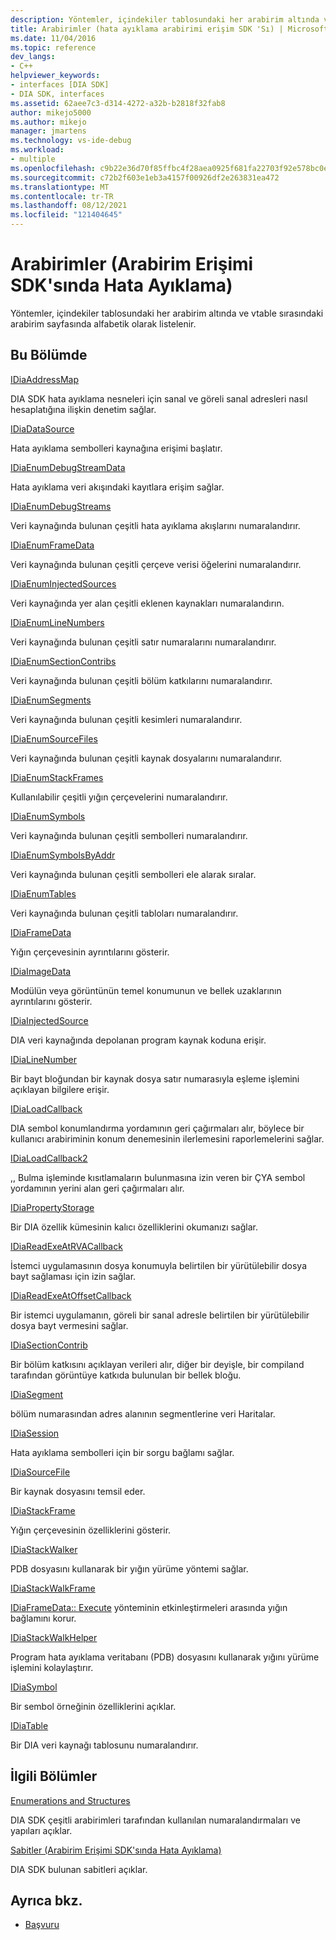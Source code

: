 ```yaml
---
description: Yöntemler, içindekiler tablosundaki her arabirim altında ve vtable sırasındaki arabirim sayfasında alfabetik olarak listelenir.
title: Arabirimler (hata ayıklama arabirimi erişim SDK 'Sı) | Microsoft Docs
ms.date: 11/04/2016
ms.topic: reference
dev_langs:
- C++
helpviewer_keywords:
- interfaces [DIA SDK]
- DIA SDK, interfaces
ms.assetid: 62aee7c3-d314-4272-a32b-b2818f32fab8
author: mikejo5000
ms.author: mikejo
manager: jmartens
ms.technology: vs-ide-debug
ms.workload:
- multiple
ms.openlocfilehash: c9b22e36d70f85ffbc4f28aea0925f681fa22703f92e578bc0e41d1a67cbabf9
ms.sourcegitcommit: c72b2f603e1eb3a4157f00926df2e263831ea472
ms.translationtype: MT
ms.contentlocale: tr-TR
ms.lasthandoff: 08/12/2021
ms.locfileid: "121404645"
---
```

# <a name="interfaces-debug-interface-access-sdk"></a>Arabirimler (Arabirim Erişimi SDK'sında Hata Ayıklama)
Yöntemler, içindekiler tablosundaki her arabirim altında ve vtable sırasındaki arabirim sayfasında alfabetik olarak listelenir.

## <a name="in-this-section"></a>Bu Bölümde

[IDiaAddressMap](../../debugger/debug-interface-access/idiaaddressmap.md)

DIA SDK hata ayıklama nesneleri için sanal ve göreli sanal adresleri nasıl hesaplatığına ilişkin denetim sağlar.

[IDiaDataSource](../../debugger/debug-interface-access/idiadatasource.md)

Hata ayıklama sembolleri kaynağına erişimi başlatır.

[IDiaEnumDebugStreamData](../../debugger/debug-interface-access/idiaenumdebugstreamdata.md)

Hata ayıklama veri akışındaki kayıtlara erişim sağlar.

[IDiaEnumDebugStreams](../../debugger/debug-interface-access/idiaenumdebugstreams.md)

Veri kaynağında bulunan çeşitli hata ayıklama akışlarını numaralandırır.

[IDiaEnumFrameData](../../debugger/debug-interface-access/idiaenumframedata.md)

Veri kaynağında bulunan çeşitli çerçeve verisi öğelerini numaralandırır.

[IDiaEnumInjectedSources](../../debugger/debug-interface-access/idiaenuminjectedsources.md)

Veri kaynağında yer alan çeşitli eklenen kaynakları numaralandırın.

[IDiaEnumLineNumbers](../../debugger/debug-interface-access/idiaenumlinenumbers.md)

Veri kaynağında bulunan çeşitli satır numaralarını numaralandırır.

[IDiaEnumSectionContribs](../../debugger/debug-interface-access/idiaenumsectioncontribs.md)

Veri kaynağında bulunan çeşitli bölüm katkılarını numaralandırır.

[IDiaEnumSegments](../../debugger/debug-interface-access/idiaenumsegments.md)

Veri kaynağında bulunan çeşitli kesimleri numaralandırır.

[IDiaEnumSourceFiles](../../debugger/debug-interface-access/idiaenumsourcefiles.md)

Veri kaynağında bulunan çeşitli kaynak dosyalarını numaralandırır.

[IDiaEnumStackFrames](../../debugger/debug-interface-access/idiaenumstackframes.md)

Kullanılabilir çeşitli yığın çerçevelerini numaralandırır.

[IDiaEnumSymbols](../../debugger/debug-interface-access/idiaenumsymbols.md)

Veri kaynağında bulunan çeşitli sembolleri numaralandırır.

[IDiaEnumSymbolsByAddr](../../debugger/debug-interface-access/idiaenumsymbolsbyaddr.md)

Veri kaynağında bulunan çeşitli sembolleri ele alarak sıralar.

[IDiaEnumTables](../../debugger/debug-interface-access/idiaenumtables.md)

Veri kaynağında bulunan çeşitli tabloları numaralandırır.

[IDiaFrameData](../../debugger/debug-interface-access/idiaframedata.md)

Yığın çerçevesinin ayrıntılarını gösterir.

[IDiaImageData](../../debugger/debug-interface-access/idiaimagedata.md)

Modülün veya görüntünün temel konumunun ve bellek uzaklarının ayrıntılarını gösterir.

[IDiaInjectedSource](../../debugger/debug-interface-access/idiainjectedsource.md)

DIA veri kaynağında depolanan program kaynak koduna erişir.

[IDiaLineNumber](../../debugger/debug-interface-access/idialinenumber.md)

Bir bayt bloğundan bir kaynak dosya satır numarasıyla eşleme işlemini açıklayan bilgilere erişir.

[IDiaLoadCallback](../../debugger/debug-interface-access/idialoadcallback.md)

DIA sembol konumlandırma yordamının geri çağırmaları alır, böylece bir kullanıcı arabiriminin konum denemesinin ilerlemesini raporlemelerini sağlar.

[IDiaLoadCallback2](../../debugger/debug-interface-access/idialoadcallback2.md)

,, Bulma işleminde kısıtlamaların bulunmasına izin veren bir ÇYA sembol yordamının yerini alan geri çağırmaları alır.

[IDiaPropertyStorage](../../debugger/debug-interface-access/idiapropertystorage.md)

Bir DIA özellik kümesinin kalıcı özelliklerini okumanızı sağlar.

[IDiaReadExeAtRVACallback](../../debugger/debug-interface-access/idiareadexeatrvacallback.md)

İstemci uygulamasının dosya konumuyla belirtilen bir yürütülebilir dosya bayt sağlaması için izin sağlar.

[IDiaReadExeAtOffsetCallback](../../debugger/debug-interface-access/idiareadexeatoffsetcallback.md)

Bir istemci uygulamanın, göreli bir sanal adresle belirtilen bir yürütülebilir dosya bayt vermesini sağlar.

[IDiaSectionContrib](../../debugger/debug-interface-access/idiasectioncontrib.md)

Bir bölüm katkısını açıklayan verileri alır, diğer bir deyişle, bir compiland tarafından görüntüye katkıda bulunulan bir bellek bloğu.

[IDiaSegment](../../debugger/debug-interface-access/idiasegment.md)

bölüm numarasından adres alanının segmentlerine veri Haritalar.

[IDiaSession](../../debugger/debug-interface-access/idiasession.md)

Hata ayıklama sembolleri için bir sorgu bağlamı sağlar.

[IDiaSourceFile](../../debugger/debug-interface-access/idiasourcefile.md)

Bir kaynak dosyasını temsil eder.

[IDiaStackFrame](../../debugger/debug-interface-access/idiastackframe.md)

Yığın çerçevesinin özelliklerini gösterir.

[IDiaStackWalker](../../debugger/debug-interface-access/idiastackwalker.md)

PDB dosyasını kullanarak bir yığın yürüme yöntemi sağlar.

[IDiaStackWalkFrame](../../debugger/debug-interface-access/idiastackwalkframe.md)

[IDiaFrameData:: Execute](../../debugger/debug-interface-access/idiaframedata-execute.md) yönteminin etkinleştirmeleri arasında yığın bağlamını korur.

[IDiaStackWalkHelper](../../debugger/debug-interface-access/idiastackwalkhelper.md)

Program hata ayıklama veritabanı (PDB) dosyasını kullanarak yığını yürüme işlemini kolaylaştırır.

[IDiaSymbol](../../debugger/debug-interface-access/idiasymbol.md)

Bir sembol örneğinin özelliklerini açıklar.

[IDiaTable](../../debugger/debug-interface-access/idiatable.md)

Bir DIA veri kaynağı tablosunu numaralandırır.

## <a name="related-sections"></a>İlgili Bölümler
[Enumerations and Structures](../../debugger/debug-interface-access/enumerations-and-structures.md)

DIA SDK çeşitli arabirimleri tarafından kullanılan numaralandırmaları ve yapıları açıklar.

[Sabitler (Arabirim Erişimi SDK'sında Hata Ayıklama)](../../debugger/debug-interface-access/constants-debug-interface-access-sdk.md)

DIA SDK bulunan sabitleri açıklar.

## <a name="see-also"></a>Ayrıca bkz.

- [Başvuru](../../debugger/debug-interface-access/debug-interface-access-sdk-reference.md)
